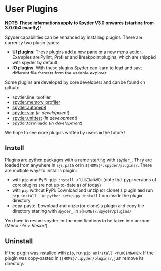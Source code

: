 # User Plugins

**NOTE: These informations apply to Spyder V3.0 onwards (starting from 3.0.0b3 exactly) !**

Spyder capabilities can be enhanced by installing plugins. There are currently two plugin types:

* **UI plugins**: These plugins add a new pane or a new menu action. Examples are Pylint, Profiler and Breakpoint plugins, which are shippêd with spyder by default.
* **IO plugins**: With these plugins Spyder can learn to load and save different file formats from the variable explorer

Some plugins are developed by core developers and can be found on github:
* [spyder.line_profiler](https://github.com/spyder-ide/spyder.line_profiler)
* [spyder.memory_profiler](https://github.com/spyder-ide/spyder.memory_profiler)
* [spyder.autopep8](https://github.com/spyder-ide/spyder.autopep8)
* [spyder.vim](https://github.com/spyder-ide/spyder.vim) (_in development_)
* [spyder.unittest](https://github.com/spyder-ide/spyder.unittest) (_in development_)
* [spyder.terminado](https://github.com/spyder-ide/spyder.terminado) (_in development_)

We hope to see more plugins written by users in the future !

## Install
Plugins are python packages with a name starting with `spyder_`. They are loaded from anywhere in `sys.path` or in `${HOME}/.spyder/plugins/`. There are multiple ways to install a plugin:
* with `pip` and PyPi: `pip install <PLUGINNAME>` (note that pypi versions of core plugins are not up-to-date as of today)
* with `pip` without PyPi: Download and unzip (or clone) a plugin and run `pip install .` or `python setup.py install` from inside the plugin  directory
* copy-paste: Download and unzip (or clone) a plugin and copy the directory starting with `spyder_` in `${HOME}/.spyder/plugins/`

You have to restart spyder for the modifications to be taken into account (Menu _File_ > _Restart_).

## Uninstall
If the plugin was installed with `pip`, run `pip uninstall <PLUGINNAME>`.
If the plugin was copy-pasted in `${HOME}/.spyder/plugins/`, just remove its directory.
